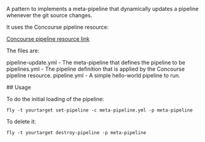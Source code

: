 

A pattern to implements a meta-pipeline that dynamically updates a pipeline
whenever the git source changes.

It uses the Concourse pipeline resource:

[Concourse pipeline resource link](https://github.com/concourse/concourse-pipeline-resource)

The files are:

pipeline-update.yml - The meta-pipeline that defines the pipeline to be
pipelines.yml       - The pipeline definition that is applied by the Concourse pipeline resource.
pipeline.yml        - A simple hello-world pipeline to run.

## Usage

To do the initial loading of the pipeline:

```
fly -t yourtarget set-pipeline -c meta-pipeline.yml -p meta-pipeline
```

To delete it:

```
fly -t yourtarget destroy-pipeline -p meta-pipeline
```
